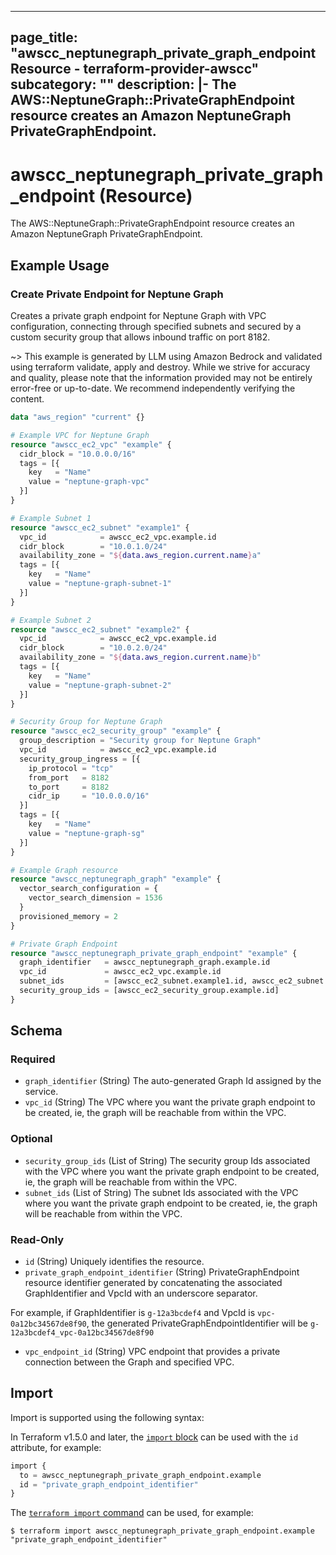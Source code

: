 
---
page_title: "awscc_neptunegraph_private_graph_endpoint Resource - terraform-provider-awscc"
subcategory: ""
description: |-
  The AWS::NeptuneGraph::PrivateGraphEndpoint resource creates an Amazon NeptuneGraph PrivateGraphEndpoint.
---

# awscc_neptunegraph_private_graph_endpoint (Resource)

The AWS::NeptuneGraph::PrivateGraphEndpoint resource creates an Amazon NeptuneGraph PrivateGraphEndpoint.

## Example Usage

### Create Private Endpoint for Neptune Graph

Creates a private graph endpoint for Neptune Graph with VPC configuration, connecting through specified subnets and secured by a custom security group that allows inbound traffic on port 8182.

~> This example is generated by LLM using Amazon Bedrock and validated using terraform validate, apply and destroy. While we strive for accuracy and quality, please note that the information provided may not be entirely error-free or up-to-date. We recommend independently verifying the content.

```terraform
data "aws_region" "current" {}

# Example VPC for Neptune Graph
resource "awscc_ec2_vpc" "example" {
  cidr_block = "10.0.0.0/16"
  tags = [{
    key   = "Name"
    value = "neptune-graph-vpc"
  }]
}

# Example Subnet 1
resource "awscc_ec2_subnet" "example1" {
  vpc_id            = awscc_ec2_vpc.example.id
  cidr_block        = "10.0.1.0/24"
  availability_zone = "${data.aws_region.current.name}a"
  tags = [{
    key   = "Name"
    value = "neptune-graph-subnet-1"
  }]
}

# Example Subnet 2
resource "awscc_ec2_subnet" "example2" {
  vpc_id            = awscc_ec2_vpc.example.id
  cidr_block        = "10.0.2.0/24"
  availability_zone = "${data.aws_region.current.name}b"
  tags = [{
    key   = "Name"
    value = "neptune-graph-subnet-2"
  }]
}

# Security Group for Neptune Graph
resource "awscc_ec2_security_group" "example" {
  group_description = "Security group for Neptune Graph"
  vpc_id            = awscc_ec2_vpc.example.id
  security_group_ingress = [{
    ip_protocol = "tcp"
    from_port   = 8182
    to_port     = 8182
    cidr_ip     = "10.0.0.0/16"
  }]
  tags = [{
    key   = "Name"
    value = "neptune-graph-sg"
  }]
}

# Example Graph resource
resource "awscc_neptunegraph_graph" "example" {
  vector_search_configuration = {
    vector_search_dimension = 1536
  }
  provisioned_memory = 2
}

# Private Graph Endpoint
resource "awscc_neptunegraph_private_graph_endpoint" "example" {
  graph_identifier   = awscc_neptunegraph_graph.example.id
  vpc_id             = awscc_ec2_vpc.example.id
  subnet_ids         = [awscc_ec2_subnet.example1.id, awscc_ec2_subnet.example2.id]
  security_group_ids = [awscc_ec2_security_group.example.id]
}
```

<!-- schema generated by tfplugindocs -->
## Schema

### Required

- `graph_identifier` (String) The auto-generated Graph Id assigned by the service.
- `vpc_id` (String) The VPC where you want the private graph endpoint to be created, ie, the graph will be reachable from within the VPC.

### Optional

- `security_group_ids` (List of String) The security group Ids associated with the VPC where you want the private graph endpoint to be created, ie, the graph will be reachable from within the VPC.
- `subnet_ids` (List of String) The subnet Ids associated with the VPC where you want the private graph endpoint to be created, ie, the graph will be reachable from within the VPC.

### Read-Only

- `id` (String) Uniquely identifies the resource.
- `private_graph_endpoint_identifier` (String) PrivateGraphEndpoint resource identifier generated by concatenating the associated GraphIdentifier and VpcId with an underscore separator.

 For example, if GraphIdentifier is `g-12a3bcdef4` and VpcId is `vpc-0a12bc34567de8f90`, the generated PrivateGraphEndpointIdentifier will be `g-12a3bcdef4_vpc-0a12bc34567de8f90`
- `vpc_endpoint_id` (String) VPC endpoint that provides a private connection between the Graph and specified VPC.

## Import

Import is supported using the following syntax:

In Terraform v1.5.0 and later, the [`import` block](https://developer.hashicorp.com/terraform/language/import) can be used with the `id` attribute, for example:

```terraform
import {
  to = awscc_neptunegraph_private_graph_endpoint.example
  id = "private_graph_endpoint_identifier"
}
```

The [`terraform import` command](https://developer.hashicorp.com/terraform/cli/commands/import) can be used, for example:

```shell
$ terraform import awscc_neptunegraph_private_graph_endpoint.example "private_graph_endpoint_identifier"
```

